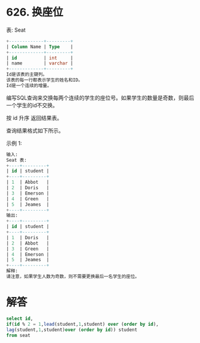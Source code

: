 # 626. 换座位

表: Seat

```sql
+-------------+---------+
| Column Name | Type    |
+-------------+---------+
| id          | int     |
| name        | varchar |
+-------------+---------+
Id是该表的主键列。
该表的每一行都表示学生的姓名和ID。
Id是一个连续的增量。
```

编写SQL查询来交换每两个连续的学生的座位号。如果学生的数量是奇数，则最后一个学生的id不交换。

按 id 升序 返回结果表。

查询结果格式如下所示。

示例 1:

```sql
输入:
Seat 表:
+----+---------+
| id | student |
+----+---------+
| 1  | Abbot   |
| 2  | Doris   |
| 3  | Emerson |
| 4  | Green   |
| 5  | Jeames  |
+----+---------+
输出:
+----+---------+
| id | student |
+----+---------+
| 1  | Doris   |
| 2  | Abbot   |
| 3  | Green   |
| 4  | Emerson |
| 5  | Jeames  |
+----+---------+
解释:
请注意，如果学生人数为奇数，则不需要更换最后一名学生的座位。
```

# 解答

```sql
select id, 
if(id % 2 = 1,lead(student,1,student) over (order by id), 
lag(student,1,student)over (order by id)) student
from seat
```